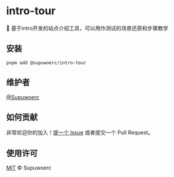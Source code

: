 # intro-tour

:lollipop: 基于intro开发的站点介绍工具，可以用作测试的场景还原和步骤教学

## 安装

`pnpm add @supuwoerc/intro-tour`

## 维护者

[@Supuwoerc](https://github.com/supuwoerc)

## 如何贡献

非常欢迎你的加入！[提一个 Issue](https://github.com/supuwoerc/intro-tour/issues/new) 或者提交一个 Pull Request。

## 使用许可

[MIT](LICENSE) © Supuwoerc